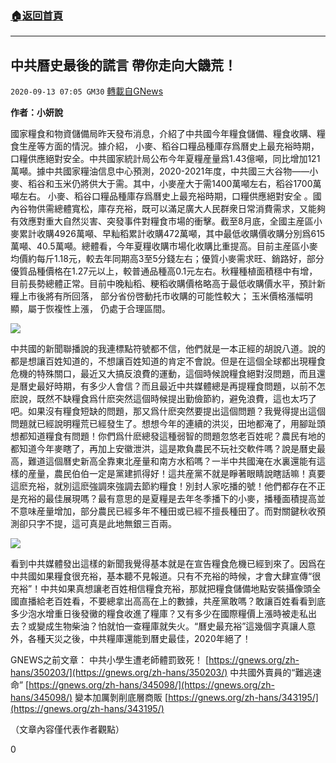 ###  [:house:返回首頁](https://github.com/ourhimalayas/txt)
---

## 中共曆史最後的謊言 帶你走向大饑荒！
`2020-09-13 07:05 GM30` [轉載自GNews](https://gnews.org/zh-hant/352102/)

**作者：小妍說**

國家糧食和物資儲備局昨天發布消息，介紹了中共國今年糧食儲備、糧食收購、糧食生産等方面的情況。據介紹， 小麥、稻谷口糧品種庫存爲曆史上最充裕時期，口糧供應絕對安全。中共國家統計局公布今年夏糧産量爲1.43億噸，同比增加121萬噸。據中共國家糧油信息中心預測，2020-2021年度，中共國三大谷物——小麥、稻谷和玉米仍將供大于需。其中，小麥産大于需1400萬噸左右，稻谷1700萬噸左右。 小麥、稻谷口糧品種庫存爲曆史上最充裕時期，口糧供應絕對安全 。國內谷物供需總體寬松，庫存充裕，既可以滿足廣大人民群衆日常消費需求，又能夠有效應對重大自然災害、突發事件對糧食市場的衝擊。截至8月底，全國主産區小麥累計收購4926萬噸、早籼稻累計收購472萬噸，其中最低收購價收購分別爲615萬噸、40.5萬噸。總體看，今年夏糧收購市場化收購比重提高。目前主産區小麥均價約每斤1.18元，較去年同期高3至5分錢左右；優質小麥需求旺、銷路好，部分優質品種價格在1.27元以上，較普通品種高0.1元左右。秋糧種植面積穩中有增， 目前長勢總體正常。目前中晚籼稻、粳稻收購價格略高于最低收購價水平，預計新糧上市後將有所回落， 部分省份啓動托市收購的可能性較大； 玉米價格漲幅明顯，屬于恢複性上漲， 仍處于合理區間。

![](https://s3.amazonaws.com/gnews-media-offload/wp-content/uploads/2020/09/13065811/%E5%9B%BE%E7%89%871-39.jpg)

中共國的新聞聯播說的我連標點符號都不信，他們就是一本正經的胡說八道。說的都是想讓百姓知道的，不想讓百姓知道的肯定不會說。但是在這個全球都出現糧食危機的特殊關口，最近又大搞反浪費的運動，這個時候說糧食絕對沒問題，而且還是曆史最好時期，有多少人會信？而且最近中共媒體總是再提糧食問題，以前不怎麽說，既然不缺糧食爲什麽突然這個時候提出勤儉節約，避免浪費，這也太巧了吧。如果沒有糧食短缺的問題，那又爲什麽突然要提出這個問題？我覺得提出這個問題就已經說明糧荒已經發生了。想想今年的連續的洪災，田地都淹了，用腳趾頭想都知道糧食有問題！你們爲什麽總發這種弱智的問題忽悠老百姓呢？農民有地的都知道今年麥瞎了，再加上安徽泄洪，這是欺負農民不玩社交軟件嗎？說是曆史最高，難道這個曆史新高全靠東北産量和南方水稻嗎？一半中共國淹在水裏還能有這樣的産量，農民伯伯一定是黨建抓得好！這共産黨不就是睜著眼睛說瞎話嘛！真要這麽充裕，就別這麽強調來強調去節約糧食！別封人家吃播的號！他們都存在不正是充裕的最佳展現嗎？最有意思的是夏糧是去年冬季播下的小麥，播種面積提高並不意味産量增加，部分農民已經多年不種田或已經不擅長種田了。而對關鍵秋收預測卻只字不提，這可真是此地無銀三百兩。

![](https://s3.amazonaws.com/gnews-media-offload/wp-content/uploads/2020/09/13065936/%E5%9B%BE%E7%89%872-44.jpg)

看到中共媒體發出這樣的新聞我覺得基本就是在宣告糧食危機已經到來了。因爲在中共國如果糧食很充裕，基本聽不見報道。只有不充裕的時候，才會大肆宣傳“很充裕”！中共如果真想讓老百姓相信糧食充裕，那就把糧食儲備地點安裝攝像頭全國直播給老百姓看，不要總拿出高高在上的數據，共産黨敢嗎？敢讓百姓看看到底多少泡水增重日後發黴的糧食收進了糧庫？又有多少在國際糧價上漲時被走私出去？或變成生物柴油？怕就怕一查糧庫就失火。“曆史最充裕”這幾個字真讓人意外，各種天災之後，中共糧庫還能到曆史最佳，2020年絕了！

GNEWS之前文章：
中共小學生遭老師體罰致死！ [https://gnews.org/zh-hans/350203/](https://gnews.org/zh-hans/350203/)
中共國外賣員的“難逃速命” [https://gnews.org/zh-hans/345098/](https://gnews.org/zh-hans/345098/)
變本加厲剝削底層商販 [https://gnews.org/zh-hans/343195/](https://gnews.org/zh-hans/343195/)

（文章內容僅代表作者觀點）

0

